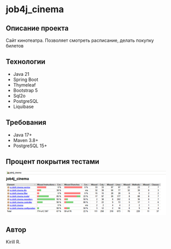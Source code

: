# job4j_cinema

## Описание проекта
Сайт кинотеатра. Позволяет смотреть расписание, делать покупку билетов

## Технологии
- Java 21
- Spring Boot
- Thymeleaf
- Bootstrap 5
- Sql2o
- PostgreSQL
- Liquibase

## Требования
- Java 17+
- Maven 3.8+
- PostgreSQL 15+

## Процент покрытия тестами 
![img.png](img.png)

## Автор
Kirill R.
